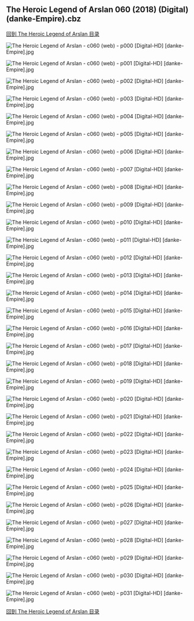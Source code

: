 ## The Heroic Legend of Arslan 060 (2018) (Digital) (danke-Empire).cbz


[回到 The Heroic Legend of Arslan 目录](https://github.com/alicewish/markdown/blob/master/series/Heroic-Legend-of-Arslan.md)


![The Heroic Legend of Arslan - c060 (web) - p000 [Digital-HD] [danke-Empire].jpg](https://wx1.sinaimg.cn/large/6a9fdecaly1fsenipjnryj21j82cwk9y.jpg)

![The Heroic Legend of Arslan - c060 (web) - p001 [Digital-HD] [danke-Empire].jpg](https://wx1.sinaimg.cn/large/6a9fdecaly1fseniu06xaj21kl2cw4qp.jpg)

![The Heroic Legend of Arslan - c060 (web) - p002 [Digital-HD] [danke-Empire].jpg](https://wx1.sinaimg.cn/large/6a9fdecaly1fseniyen2gj21kl2cwe81.jpg)

![The Heroic Legend of Arslan - c060 (web) - p003 [Digital-HD] [danke-Empire].jpg](https://wx1.sinaimg.cn/large/6a9fdecaly1fsenj4vbi3j21kl2cwu0x.jpg)

![The Heroic Legend of Arslan - c060 (web) - p004 [Digital-HD] [danke-Empire].jpg](https://wx1.sinaimg.cn/large/6a9fdecaly1fsenjaj34gj21kl2cwqv5.jpg)

![The Heroic Legend of Arslan - c060 (web) - p005 [Digital-HD] [danke-Empire].jpg](https://wx1.sinaimg.cn/large/6a9fdecaly1fsenjgflo6j21kl2cw1ky.jpg)

![The Heroic Legend of Arslan - c060 (web) - p006 [Digital-HD] [danke-Empire].jpg](https://wx1.sinaimg.cn/large/6a9fdecaly1fsenjlqhggj21kl2cwkjl.jpg)

![The Heroic Legend of Arslan - c060 (web) - p007 [Digital-HD] [danke-Empire].jpg](https://wx1.sinaimg.cn/large/6a9fdecaly1fsenjumpd1j21kl2cwx6p.jpg)

![The Heroic Legend of Arslan - c060 (web) - p008 [Digital-HD] [danke-Empire].jpg](https://wx1.sinaimg.cn/large/6a9fdecaly1fsenjzx7vgj21kl2cwnpd.jpg)

![The Heroic Legend of Arslan - c060 (web) - p009 [Digital-HD] [danke-Empire].jpg](https://wx1.sinaimg.cn/large/6a9fdecaly1fsenk5g512j21kl2cwnpd.jpg)

![The Heroic Legend of Arslan - c060 (web) - p010 [Digital-HD] [danke-Empire].jpg](https://wx1.sinaimg.cn/large/6a9fdecaly1fsenkbewy7j21kl2cwx6p.jpg)

![The Heroic Legend of Arslan - c060 (web) - p011 [Digital-HD] [danke-Empire].jpg](https://wx1.sinaimg.cn/large/6a9fdecaly1fsenkhgkupj21kl2cwnpd.jpg)

![The Heroic Legend of Arslan - c060 (web) - p012 [Digital-HD] [danke-Empire].jpg](https://wx1.sinaimg.cn/large/6a9fdecaly1fsenkmf795j21kl2cwhdt.jpg)

![The Heroic Legend of Arslan - c060 (web) - p013 [Digital-HD] [danke-Empire].jpg](https://wx1.sinaimg.cn/large/6a9fdecaly1fsenksoknnj21kl2cwqv5.jpg)

![The Heroic Legend of Arslan - c060 (web) - p014 [Digital-HD] [danke-Empire].jpg](https://wx1.sinaimg.cn/large/6a9fdecaly1fsenky1ijcj21kl2cwx6p.jpg)

![The Heroic Legend of Arslan - c060 (web) - p015 [Digital-HD] [danke-Empire].jpg](https://wx1.sinaimg.cn/large/6a9fdecaly1fsenl2krf9j21kl2cwb29.jpg)

![The Heroic Legend of Arslan - c060 (web) - p016 [Digital-HD] [danke-Empire].jpg](https://wx1.sinaimg.cn/large/6a9fdecaly1fsenla06gcj21kl2cwnpd.jpg)

![The Heroic Legend of Arslan - c060 (web) - p017 [Digital-HD] [danke-Empire].jpg](https://wx1.sinaimg.cn/large/6a9fdecaly1fsenletgshj21kl2cwkjl.jpg)

![The Heroic Legend of Arslan - c060 (web) - p018 [Digital-HD] [danke-Empire].jpg](https://wx1.sinaimg.cn/large/6a9fdecaly1fsenlke7tqj21kl2cwhdt.jpg)

![The Heroic Legend of Arslan - c060 (web) - p019 [Digital-HD] [danke-Empire].jpg](https://wx1.sinaimg.cn/large/6a9fdecaly1fsenlovurmj21kl2cw7wh.jpg)

![The Heroic Legend of Arslan - c060 (web) - p020 [Digital-HD] [danke-Empire].jpg](https://wx1.sinaimg.cn/large/6a9fdecaly1fsenlvrkz8j21kl2cwx6p.jpg)

![The Heroic Legend of Arslan - c060 (web) - p021 [Digital-HD] [danke-Empire].jpg](https://wx1.sinaimg.cn/large/6a9fdecaly1fsenm5zwrdj21kl2cwb29.jpg)

![The Heroic Legend of Arslan - c060 (web) - p022 [Digital-HD] [danke-Empire].jpg](https://wx1.sinaimg.cn/large/6a9fdecaly1fsenmai5d6j21kl2cwb29.jpg)

![The Heroic Legend of Arslan - c060 (web) - p023 [Digital-HD] [danke-Empire].jpg](https://wx1.sinaimg.cn/large/6a9fdecaly1fsenmh0zilj21kl2cwb29.jpg)

![The Heroic Legend of Arslan - c060 (web) - p024 [Digital-HD] [danke-Empire].jpg](https://wx1.sinaimg.cn/large/6a9fdecaly1fsenmm0aevj21kl2cwhdt.jpg)

![The Heroic Legend of Arslan - c060 (web) - p025 [Digital-HD] [danke-Empire].jpg](https://wx1.sinaimg.cn/large/6a9fdecaly1fsenmqhdv4j21kl2cwkjl.jpg)

![The Heroic Legend of Arslan - c060 (web) - p026 [Digital-HD] [danke-Empire].jpg](https://wx1.sinaimg.cn/large/6a9fdecaly1fsenmv5l9yj21kl2cwkjl.jpg)

![The Heroic Legend of Arslan - c060 (web) - p027 [Digital-HD] [danke-Empire].jpg](https://wx1.sinaimg.cn/large/6a9fdecaly1fsenmzgat3j21kl2cwkd9.jpg)

![The Heroic Legend of Arslan - c060 (web) - p028 [Digital-HD] [danke-Empire].jpg](https://wx1.sinaimg.cn/large/6a9fdecaly1fsenn3uwvkj21kl2cw4qp.jpg)

![The Heroic Legend of Arslan - c060 (web) - p029 [Digital-HD] [danke-Empire].jpg](https://wx1.sinaimg.cn/large/6a9fdecaly1fsenn8xqajj21kl2cw7wh.jpg)

![The Heroic Legend of Arslan - c060 (web) - p030 [Digital-HD] [danke-Empire].jpg](https://wx1.sinaimg.cn/large/6a9fdecaly1fsennh9ce4j21kl2cwu0x.jpg)

![The Heroic Legend of Arslan - c060 (web) - p031 [Digital-HD] [danke-Empire].jpg](https://wx1.sinaimg.cn/large/6a9fdecaly1fsennnvgj5j21kl2cw4qp.jpg)

[回到 The Heroic Legend of Arslan 目录](https://github.com/alicewish/markdown/blob/master/series/Heroic-Legend-of-Arslan.md)

